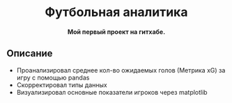 
<h1 align="center">
  <br>
  Футбольная аналитика
  <br>
</h1>

<h4 align="center">Мой первый проект на гитхабе.</h4>


## Описание
- Проанализировал среднее кол-во ожидаемых голов (Метрика xG) за игру с помощью pandas
- Скорректировал типы данных
- Визуализировал основные показатели игроков через matplotlib

